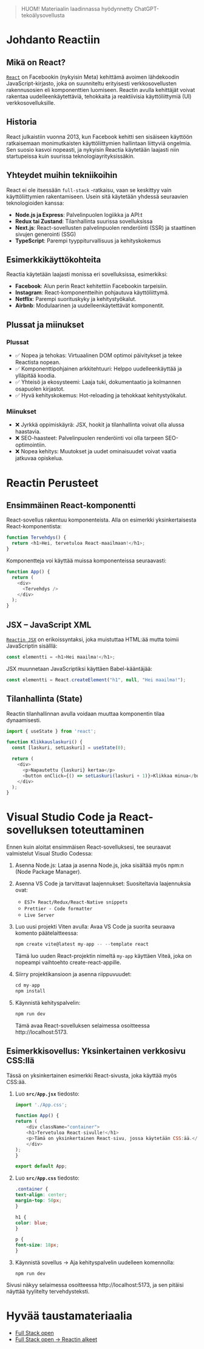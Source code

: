 > HUOM!  Materiaalin laadinnassa hyödynnetty ChatGPT-tekoälysovellusta

# Johdanto Reactiin

## Mikä on React?

[`React`](https://react.dev/) on Facebookin (nykyisin Meta) kehittämä avoimen lähdekoodin JavaScript-kirjasto, joka on suunniteltu erityisesti verkkosovellusten rakennusosien eli komponenttien luomiseen. Reactin avulla kehittäjät voivat rakentaa uudelleenkäytettäviä, tehokkaita ja reaktiivisia käyttöliittymiä (UI) verkkosovelluksille.

## Historia

React julkaistiin vuonna 2013, kun Facebook kehitti sen sisäiseen käyttöön ratkaisemaan monimutkaisten käyttöliittymien hallintaan liittyviä ongelmia. Sen suosio kasvoi nopeasti, ja nykyisin Reactia käytetään laajasti niin startupeissa kuin suurissa teknologiayrityksissäkin.

## Yhteydet muihin tekniikoihin

React ei ole itsessään `full-stack` -ratkaisu, vaan se keskittyy vain käyttöliittymien rakentamiseen. Usein sitä käytetään yhdessä seuraavien teknologioiden kanssa:
- **Node.js ja Express**: Palvelinpuolen logiikka ja API:t
- **Redux tai Zustand**: Tilanhallinta suurissa sovelluksissa
- **Next.js**: React-sovellusten palvelinpuolen renderöinti (SSR) ja staattinen sivujen generointi (SSG)
- **TypeScript**: Parempi tyyppiturvallisuus ja kehityskokemus

## Esimerkkikäyttökohteita
Reactia käytetään laajasti monissa eri sovelluksissa, esimerkiksi:
- **Facebook**: Alun perin React kehitettiin Facebookin tarpeisiin.
- **Instagram**: React-komponentteihin pohjautuva käyttöliittymä.
- **Netflix**: Parempi suorituskyky ja kehitystyökalut.
- **Airbnb**: Modulaarinen ja uudelleenkäytettävät komponentit.

## Plussat ja miinukset

### Plussat
- ✅ Nopea ja tehokas: Virtuaalinen DOM optimoi päivitykset ja tekee Reactista nopean.
- ✅ Komponenttipohjainen arkkitehtuuri: Helppo uudelleenkäyttää ja ylläpitää koodia.
- ✅ Yhteisö ja ekosysteemi: Laaja tuki, dokumentaatio ja kolmannen osapuolen kirjastot.
- ✅ Hyvä kehityskokemus: Hot-reloading ja tehokkaat kehitystyökalut.

### Miinukset
- ❌ Jyrkkä oppimiskäyrä: JSX, hookit ja tilanhallinta voivat olla alussa haastavia.
- ❌ SEO-haasteet: Palvelinpuolen renderöinti voi olla tarpeen SEO-optimointiin.
- ❌ Nopea kehitys: Muutokset ja uudet ominaisuudet voivat vaatia jatkuvaa opiskelua.

# Reactin Perusteet

## Ensimmäinen React-komponentti
React-sovellus rakentuu komponenteista. Alla on esimerkki yksinkertaisesta React-komponentista:
```javascript
function Tervehdys() {
  return <h1>Hei, tervetuloa React-maailmaan!</h1>;
}
```

Komponentteja voi käyttää muissa komponenteissa seuraavasti:
```javascript
function App() {
  return (
    <div>
      <Tervehdys />
    </div>
  );
}
```

## JSX – JavaScript XML
[`Reactin JSX`](https://react.dev/learn/writing-markup-with-jsx) on erikoissyntaksi, joka muistuttaa HTML:ää mutta toimii JavaScriptin sisälllä:
```javascript
const elementti = <h1>Hei maailma!</h1>;
```

JSX muunnetaan JavaScriptiksi käyttäen Babel-kääntäjää:
```javascript
const elementti = React.createElement("h1", null, "Hei maailma!");
```

## Tilanhallinta (State)
Reactin tilanhallinnan avulla voidaan muuttaa komponentin tilaa dynaamisesti.
```javascript
import { useState } from 'react';

function Klikkauslaskuri() {
  const [laskuri, setLaskuri] = useState(0);

  return (
    <div>
      <p>Napautettu {laskuri} kertaa</p>
      <button onClick={() => setLaskuri(laskuri + 1)}>Klikkaa minua</button>
    </div>
  );
}
```

# Visual Studio Code ja React-sovelluksen toteuttaminen

Ennen kuin aloitat ensimmäisen React-sovelluksesi, tee seuraavat valmistelut Visual Studio Codessa:
1. Asenna Node.js: Lataa ja asenna Node.js, joka sisältää myös npm:n (Node Package Manager).
2. Asenna VS Code ja tarvittavat laajennukset: Suositeltavia laajennuksia ovat:
    - `ES7+ React/Redux/React-Native snippets`
    - `Prettier - Code formatter`
    - `Live Server`
3. Luo uusi projekti Viten avulla: Avaa VS Code ja suorita seuraava komento päätelaitteessa:
    ```javascript
    npm create vite@latest my-app -- --template react
    ```
    Tämä luo uuden React-projektin nimeltä `my-app` käyttäen Viteä, joka on nopeampi vaihtoehto create-react-appille.

4. Siirry projektikansioon ja asenna riippuvuudet:
    ```javascript
    cd my-app
    npm install
    ```
5. Käynnistä kehityspalvelin:
    ```javascript
    npm run dev
    ```
    Tämä avaa React-sovelluksen selaimessa osoitteessa http://localhost:5173.

## Esimerkkisovellus: Yksinkertainen verkkosivu CSS:llä

Tässä on yksinkertainen esimerkki React-sivusta, joka käyttää myös CSS:ää.

1. Luo **`src/App.jsx`** tiedosto:
    ```javascript
    import './App.css';

    function App() {
    return (
        <div className="container">
        <h1>Tervetuloa React-sivulle!</h1>
        <p>Tämä on yksinkertainen React-sivu, jossa käytetään CSS:ää.</p>
        </div>
    );
    }

    export default App;
    ```

2. Luo **`src/App.css`** tiedosto:
    ```css
    .container {
    text-align: center;
    margin-top: 50px;
    }

    h1 {
    color: blue;
    }

    p {
    font-size: 18px;
    }
    ```

3. Käynnistä sovellus &rarr; Aja kehityspalvelin uudelleen komennolla:
    ```
    npm run dev
    ```
Sivusi näkyy selaimessa osoitteessa http://localhost:5173, ja sen pitäisi näyttää tyylitelty tervehdysteksti.

# Hyvää taustamateriaalia
- [Full Stack open](https://fullstackopen.com/#course-contents)
- [Full Stack open &rarr; Reactin alkeet](https://fullstackopen.com/osa1/reactin_alkeet)